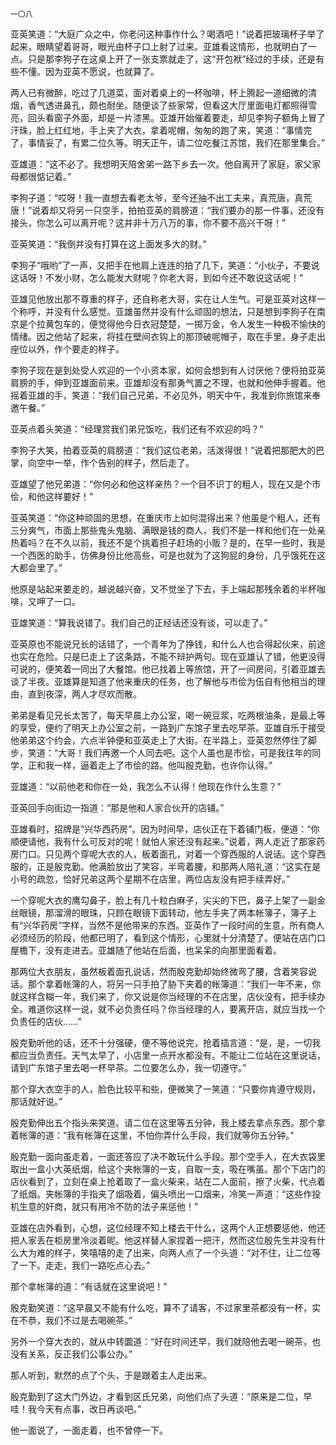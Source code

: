     一〇八 

   亚英笑道：“大庭广众之中，你老问这种事作什么？喝酒吧！”说着把玻璃杯子举了起来，眼睛望着哥哥，眼光由杯子口上射了过来。亚雄看这情形，也就明白了一点。只是那李狗子在这桌上开了一张支票就走了，这“开包袱”经过的手续，还是有些不懂。因为亚英不愿说，也就算了。

   两人已有微醉，吃过了几道菜，面对着桌上的一杯咖啡，杯上腾起一道细微的清烟，香气透进鼻孔，颇也耐坐。随便谈了些家常，但看这大厅里面电灯都照得雪亮，回头看窗子外面，却是一片漆黑。亚雄开始催着要走，却见李狗子额角上冒了汗珠，脸上红红地，手上夹了大衣，拿着呢帽，匆匆的跑了来，笑道：“事情完了，事情妥了，有累二位久等。明天正午，请二位吃餐江苏馆，我们在那里集合。”

   亚雄道：“这不必了。我想明天陪舍弟一路下乡去一次。他自离开了家庭，家父家母都很惦记着。”

   李狗子道：“哎呀！我一直想去看老太爷，至今还抽不出工夫来，真荒唐，真荒唐！”说着却又将另一只空手，拍拍亚英的肩膀道：“我们要办的那一件事，还没有接头，你怎么可以离开呢？这并非十万八万的事，你不要不高兴干呀！”

   亚英笑道：“我倒并没有打算在这上面发多大的财。”

   李狗子“哦哟”了一声，又把手在他肩上连连的拍了几下，笑道：“小伙子，不要说这话呀！不发小财，怎么能发大财呢？你老大哥，到如今还不敢说这话呢！”

   亚雄见他放出那不尊重的样子，还自称老大哥，实在让人生气。可是亚英对这样一个称呼，并没有什么感觉。亚雄虽然并没有什么顽固的想法，只是想到李狗子在南京是个拉黄包车的，便觉得他今日衣冠楚楚，一掷万金，令人发生一种极不愉快的情绪。因之他站了起来，将挂在壁间衣钩上的那顶破呢帽子，取在手里，身子走出座位以外，作个要走的样子。

   李狗子现在是到处受人欢迎的一个小资本家，如何会想到有人讨厌他？便将拍亚英肩膀的手，伸到亚雄面前来。亚雄却没有那勇气置之不理，也就和他伸手握着。他摇着亚雄的手，笑道：“我们自己兄弟，不必见外，明天中午，我准到你旅馆来奉邀午餐。”

   亚英点着头笑道：“经理赏我们弟兄饭吃，我们还有不欢迎的吗？”

   李狗子大笑，拍着亚英的肩膀道：“我们这位老弟，活泼得很！”说着把那肥大的巴掌，向空中一举，作个告别的样子，然后走了。

   亚雄望了他兄弟道：“你何必和他这样亲热？一个目不识丁的粗人，现在又是个市侩，和他这样要好！”

   亚英笑道：“你这种顽固的思想，在重庆市上如何混得出来？他虽是个粗人，还有三分爽气，市面上那些鬼头鬼脑、满眼是钱的商人，我们不是一样和他们在一处亲热着吗？在不久以前，我还不是个挑着担子赶场的小贩？是的，在早一些时，我是一个西医的助手，仿佛身份比他高些，可是也就为了这狗屁的身份，几乎饿死在这大都会里了。”

   他原是站起来要走的，越说越兴奋，又不觉坐了下去，手上端起那残余着的半杯咖啡，又呷了一口。

   亚雄笑道：“算我说错了。我们自己的正经话还没有谈，可以走了。”

   亚英原也不能说兄长的话错了，一个青年为了挣钱，和什么人也合得起伙来，前途也实在危险。只是巳走上了这条路，不能不辩护两句。现在亚雄认了错，他更没得可说的，便笑着一同出了大餐馆。他已找着上等旅馆，开了一间房间，引着亚雄去谈了半夜。亚雄算是知道了他来重庆的任务，也了解他与市侩为伍自有他相当的理由，直到夜深，两人才尽欢而散。

   弟弟是看见兄长太苦了，每天早晨上办公室，喝一碗豆浆，吃两根油条，是最上等的享受，便约了明天上办公室之前，一路到广东馆子里去吃早茶。亚雄自乐于接受他弟弟这个约会，六点半钟便和亚英走上了大街。在半路上，亚英忽然停住了脚步，笑道：“大哥！我们再邀一个人同去吧。这个人虽也是市侩，可是我往年的同学，正和我一样，逼着走上了市侩的路。他叫殷克勤，也许你认得。”

   亚雄道：“以前他老和你在一处，我怎么不认得！他现在作什么生意？”

   亚英回手向街边一指道：“那是他和人家合伙开的店铺。”

   亚雄看时，招牌是“兴华西药房”。因为时间早，店伙正在下着铺门板，便道：“你顺便请他，我有什么可反对的呢！就怕人家还没有起来。”说着，两人走近了那家药房门口。只见两个穿呢大衣的人，板着面孔，对着一个穿西服的人说话。这个穿西服的，正是殷克勤。他满脸放出了笑容，半弯着腰，和那两人陪礼道：“这实在是小号的疏忽，恰好兄弟这两个星期不在店里，两位店友没有把手续弄好。”

   一个穿呢大衣的鹰勾鼻子，脸上有几十粒白麻子，尖尖的下巴，鼻子上架了一副金丝眼镜，那溜滑的眼珠，只顾在眼镜下面转动，他左手夹了两本帐簿子，簿子上有“兴华药房”字样，当然不是他带来的东西。亚英作了一段时间的生意，所有商人必须经历的阶段，他都已明了，看到这个情形，心里就十分清楚了。便站在店门口屋檐下，没有走进去。亚雄随了他站在后面，也呆呆的向那里面看着。

   那两位大衣朋友，虽然板着面孔说话，然而殷克勤却始终微弯了腰，含着笑容说话。那个拿着帐簿的人，将另一只手拍了胁下夹着的帐簿道：“我们一年不来，你就这样含糊一年，我们来了，你又说是你当经理的不在店里，店伙没有，把手续办全。难道你这样一说，就不必负责任吗？你当经理的人，要离开店，就应当找一个负责任的店伙……”

   殷克勤听他的话，还不十分强硬，便不等他说完，抢着插言道：“是，是，一切我都应当负责任。天气太早了，小店里一点开水都没有。不能让二位站在这里说话，请到广东馆子里去喝一杯早茶。二位要怎么办，我一切遵守。”

   那个穿大衣空手的人，脸色比较平和些，便微笑了一笑道：“只要你肯遵守规则，那话就好说。”

   殷克勤伸出五个指头来笑道。请二位在这里等五分钟，我上楼去拿点东西。那个拿着帐簿的道：“我有帐簿在这里，不怕你弄什么手段，我们就等你五分钟。”

   殷克勤一面向虽走着，一面还答应了决不敢玩什么手段。那个空手人，在大衣袋里取出一盒小大英纸烟，给这个夹帐簿的一支，自取一支，吸在嘴虽。那个下店门的店伙看到了，立刻在桌上抢着取了一盒火柴来，站在二人面前，擦了火柴，代点着了纸烟。夹帐簿的手指夹了烟吸着，偏头喷出一口烟来，冷笑一声道：“这些作投机生意的奸商，就只有用冷不防的法子来惩他！”

   亚雄在店外看到，心想，这位经理不知上楼去干什么，这两个人正想要惩他，他还把人家丢在柜房里冷淡着昵。他这样替人家捏着一把汗，然而这位殷先生并没有什么大为难的样子，笑嘻嘻的走了出来，向两人点了一个头道：“对不住，让二位等了一下。走走，我们一路吃点心去。”

   那个拿帐簿的道：“有话就在这里说吧！”

   殷克勤笑道：“这早晨又不能有什么吃，算不了请客，不过家里茶都没有一杯，实在不恭，我们不过是去喝碗茶。”

   另外一个穿大衣的，就从中转圜道：“好在时间还早，我们就陪他去喝一碗茶，也没有关系，反正我们公事公办。”

   那人听到，默然的点了个头，于是跟着主人走出来。

   殷克勤到了这大门外边，才看到区氏兄弟，向他们点了头道：“原来是二位，早哇！我今天有点事，改日再谈吧。”

   他一面说了，一面走着，也不曾停一下。

